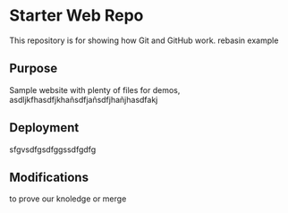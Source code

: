 # Starter Web Repo

This repository is for showing how Git and GitHub work. rebasin example

## Purpose

Sample website with plenty of files for demos, asdljkfhasdfjkhañsdfjañsdfjhañjhasdfakj

## Deployment
sfgvsdfgsdfggssdfgdfg

## Modifications
to prove our knoledge or merge 